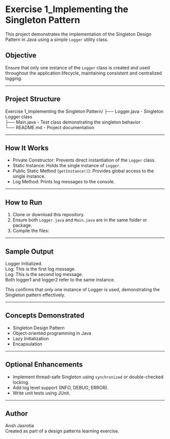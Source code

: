# Exercise 1_lmplementing the Singleton Pattern

This project demonstrates the implementation of the Singleton Design Pattern in Java using a simple `Logger` utility class.

## Objective

Ensure that only one instance of the `Logger` class is created and used throughout the application lifecycle, maintaining consistent and centralized logging.

---

## Project Structure

Exercise 1_lmplementing the Singleton Pattern/
├── Logger.java      - Singleton Logger class  
├── Main.java        - Test class demonstrating the singleton behavior  
└── README.md        - Project documentation

---

## How It Works

- Private Constructor: Prevents direct instantiation of the `Logger` class.
- Static Instance: Holds the single instance of `Logger`.
- Public Static Method (`getInstance()`): Provides global access to the single instance.
- Log Method: Prints log messages to the console.

---

## How to Run

1. Clone or download this repository.
2. Ensure both `Logger.java` and `Main.java` are in the same folder or package.
3. Compile the files:


---

## Sample Output

Logger Initialized.  
Log: This is the first log message.  
Log: This is the second log message.  
Both logger1 and logger2 refer to the same instance.  

This confirms that only one instance of Logger is used, demonstrating the Singleton pattern effectively.

---

## Concepts Demonstrated

- Singleton Design Pattern  
- Object-oriented programming in Java  
- Lazy Initialization  
- Encapsulation  

---

## Optional Enhancements

- Implement thread-safe Singleton using `synchronized` or double-checked locking.
- Add log level support (INFO, DEBUG, ERROR).
- Write unit tests using JUnit.

---

## Author

Ansh Jasrotia  
Created as part of a design patterns learning exercise.
